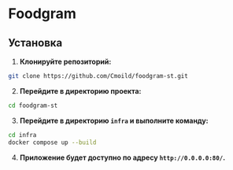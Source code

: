 # Foodgram

## Установка

1. **Клонируйте репозиторий:**

```bash
git clone https://github.com/Cmoild/foodgram-st.git
```

2. **Перейдите в директорию проекта:**

```bash
cd foodgram-st
```

3. **Перейдите в директорию `infra` и выполните команду:**

```bash
cd infra
docker compose up --build
```

4. **Приложение будет доступно по адресу `http://0.0.0.0:80/`.**
